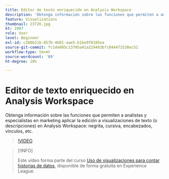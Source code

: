 ```yaml
---
title: Editor de texto enriquecido en Analysis Workspace
description: 'Obtenga información sobre las funciones que permiten a analistas y especialistas en marketing aplicar la edición a visualizaciones de texto (o descripciones) en Analysis Workspace: negrita, cursiva, encabezados, vínculos y mucho más.'
feature: Visualizations
thumbnail: 23726.jpg
kt: 1907
role: User
level: Beginner
exl-id: c208b21b-857b-4b01-aae5-b1be9f8105ea
source-git-commit: fc1de005c13705a41a229403bfc0444f1538ec51
workflow-type: tm+mt
source-wordcount: '89'
ht-degree: 28%

---
```


# Editor de texto enriquecido en Analysis Workspace

Obtenga información sobre las funciones que permiten a analistas y especialistas en marketing aplicar la edición a visualizaciones de texto (o descripciones) en Analysis Workspace: negrita, cursiva, encabezados, vínculos, etc.

>[!VIDEO](https://video.tv.adobe.com/v/23726/?quality=12&learn=on)

>[!INFO]
>
> Este vídeo forma parte del curso [Uso de visualizaciones para contar historias de datos](https://experienceleague.adobe.com/?recommended=Analytics-U-1-2021.1.visualizations&amp;lang=es), disponible de forma gratuita en Experience League.
